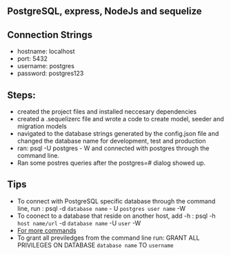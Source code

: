 ## PostgreSQL, express, NodeJs and sequelize

## Connection Strings

- hostname: localhost
- port: 5432
- username: postgres
- password: postgres123

## Steps:

- created the project files and installed neccesary dependencies
- created a .sequelizerc file and wrote a code to create model, seeder and migration models
- navigated to the database strings generated by the config.json file and changed the database name for development,
  test and production
- ran: psql -U postgres - W and connected with postgres through the command line.
- Ran some postres queries after the postgres=# dialog showed up.

## Tips

- To connect with PostgreSQL specific database through the command line, run : psql -d `database name` - U `postgres user name` -W
- To coonect to a database that reside on another host, add -h : psql -h `host name/url` -d `database name` -U `user` -W
- [For more commands](https://www.postgresqltutorial.com/psql-commands/)
- To grant all previledges from the command line run: GRANT ALL PRIVILEGES ON DATABASE `database name` TO `username`
